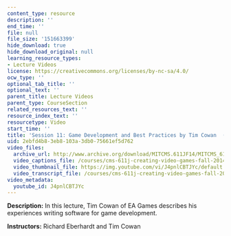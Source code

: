 ```yaml
---
content_type: resource
description: ''
end_time: ''
file: null
file_size: '151663399'
hide_download: true
hide_download_original: null
learning_resource_types:
- Lecture Videos
license: https://creativecommons.org/licenses/by-nc-sa/4.0/
ocw_type: ''
optional_tab_title: ''
optional_text: ''
parent_title: Lecture Videos
parent_type: CourseSection
related_resources_text: ''
resource_index_text: ''
resourcetype: Video
start_time: ''
title: 'Session 11: Game Development and Best Practices by Tim Cowan  (EA Games)'
uid: 2ebfd4b8-3eb8-103a-3db0-75661ef5d762
video_files:
  archive_url: http://www.archive.org/download/MITCMS.611JF14/MITCMS_611JF14_lec11_300k.mp4
  video_captions_file: /courses/cms-611j-creating-video-games-fall-2014/952f5e1d4a76561087e5808855aeabfb_J4pnlCBTJYc.vtt
  video_thumbnail_file: https://img.youtube.com/vi/J4pnlCBTJYc/default.jpg
  video_transcript_file: /courses/cms-611j-creating-video-games-fall-2014/d9d3824910b0c3aa8bbd8120fed7e8a9_J4pnlCBTJYc.pdf
video_metadata:
  youtube_id: J4pnlCBTJYc
---
```


**Description:** In this lecture, Tim Cowan of EA Games describes his experiences writing software for game development.

**Instructors:** Richard Eberhardt and Tim Cowan

